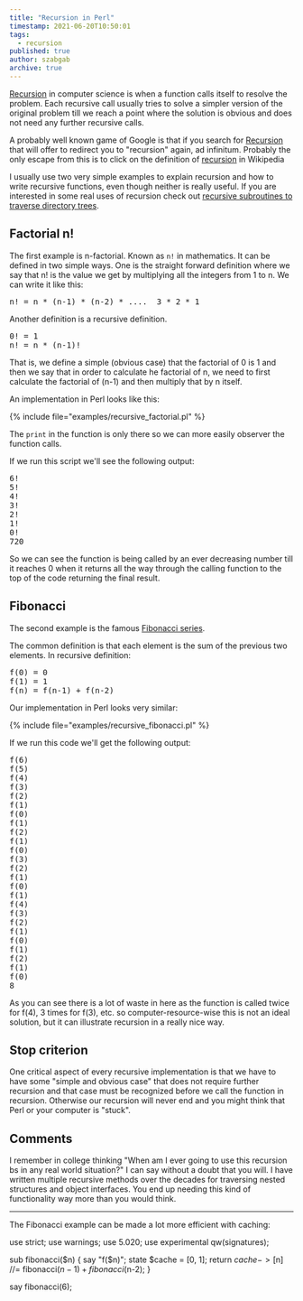 ```yaml
---
title: "Recursion in Perl"
timestamp: 2021-06-20T10:50:01
tags:
  - recursion
published: true
author: szabgab
archive: true
---
```



[Recursion](https://en.wikipedia.org/wiki/Recursion_(computer_science)) in computer science is when a function calls itself
to resolve the problem. Each recursive call usually tries to solve a simpler version of the original problem till we reach a point
where the solution is obvious and does not need any further recursive calls.

A probably well known game of Google is that if you search for [Recursion](https://www.google.com/search?q=recursion)
that will offer to redirect you to "recursion" again, ad infinitum. Probably the only escape from this is to click on the
definition of [recursion](https://en.wikipedia.org/wiki/Recursion) in Wikipedia</a>


I usually use two very simple examples to explain recursion and how to write recursive functions, even though neither is really useful. If you are interested in some real uses of recursion check out [recursive subroutines to traverse directory trees](/recursive-subroutines).


## Factorial n!

The first example is n-factorial. Known as `n!` in mathematics.
It can be defined in two simple ways. One is the straight forward definition where we say that n! is the value
we get by multiplying all the integers from 1 to n. We can write it like this:

<pre>
n! = n * (n-1) * (n-2) * ....  3 * 2 * 1
</pre>

Another definition is a recursive definition.

<pre>
0! = 1
n! = n * (n-1)!
</pre>

That is, we define a simple (obvious case) that the factorial of 0 is 1 and then we say that in order to 
calculate he factorial of n, we need to first calculate the factorial of (n-1) and then multiply that by n
itself.

An implementation in Perl looks like this:

{% include file="examples/recursive_factorial.pl" %}

The `print` in the function is only there so we can more easily observer the function calls.

If we run this script we'll see the following output:

<pre>
6!
5!
4!
3!
2!
1!
0!
720
</pre>

So we can see the function is being called by an ever decreasing number till it reaches 0 when it returns all the way
through the calling function to the top of the code returning the final result.

## Fibonacci

The second example is the famous [Fibonacci series](https://en.wikipedia.org/wiki/Fibonacci_number).

The common definition is that each element is the sum of the previous two elements. In recursive definition:

<pre>
f(0) = 0
f(1) = 1
f(n) = f(n-1) + f(n-2)
</pre>

Our implementation in Perl looks very similar:

{% include file="examples/recursive_fibonacci.pl" %}

If we run this code we'll get the following output:

<pre>
f(6)
f(5)
f(4)
f(3)
f(2)
f(1)
f(0)
f(1)
f(2)
f(1)
f(0)
f(3)
f(2)
f(1)
f(0)
f(1)
f(4)
f(3)
f(2)
f(1)
f(0)
f(1)
f(2)
f(1)
f(0)
8
</pre>

As you can see there is a lot of waste in here as the function is called twice for f(4), 3 times for f(3), etc.
so computer-resource-wise this is not an ideal solution, but it can illustrate recursion in a really nice way.

## Stop criterion

One critical aspect of every recursive implementation is that we have to have some "simple and obvious case"
that does not require further recursion and that case must be recognized before we call the function in recursion.
Otherwise our recursion will never end and you might think that Perl or your computer is "stuck".

## Comments

I remember in college thinking "When am I ever going to use this recursion bs in any real world situation?" I can say without a doubt that you will. I have written multiple recursive methods over the decades for traversing nested structures and object interfaces. You end up needing this kind of functionality way more than you would think.

<hr>

The Fibonacci example can be made a lot more efficient with caching:

use strict;
use warnings;
use 5.020;
use experimental qw(signatures);

sub fibonacci($n)
{
    say "f($n)";
    state $cache = [0, 1];
    return $cache->[$n] //= fibonacci($n-1) + fibonacci($n-2);
}

say fibonacci(6);


